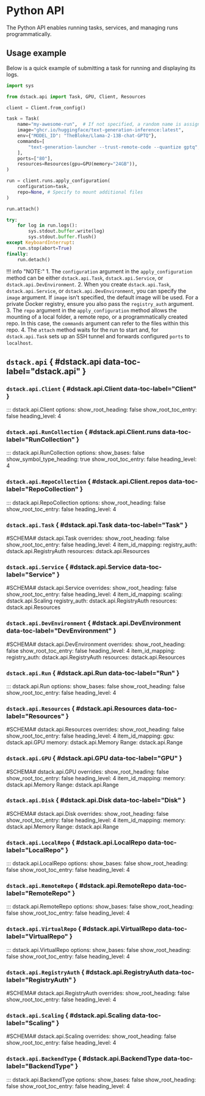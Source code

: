# Python API

The Python API enables running tasks, services, and managing runs programmatically.

## Usage example

Below is a quick example of submitting a task for running and displaying its logs.

```python
import sys

from dstack.api import Task, GPU, Client, Resources

client = Client.from_config()

task = Task(
    name="my-awesome-run",  # If not specified, a random name is assigned 
    image="ghcr.io/huggingface/text-generation-inference:latest",
    env={"MODEL_ID": "TheBloke/Llama-2-13B-chat-GPTQ"},
    commands=[
        "text-generation-launcher --trust-remote-code --quantize gptq",
    ],
    ports=["80"],
    resources=Resources(gpu=GPU(memory="24GB")),
)

run = client.runs.apply_configuration(
    configuration=task,
    repo=None, # Specify to mount additional files
)

run.attach()

try:
    for log in run.logs():
        sys.stdout.buffer.write(log)
        sys.stdout.buffer.flush()
except KeyboardInterrupt:
    run.stop(abort=True)
finally:
    run.detach()
```

!!! info "NOTE:"
    1. The `configuration` argument in the `apply_configuration` method can be either `dstack.api.Task`, `dstack.api.Service`, or `dstack.api.DevEnvironment`. 
    2. When you create `dstack.api.Task`, `dstack.api.Service`, or `dstack.api.DevEnvironment`, you can specify the `image` argument. If `image` isn't specified, the default image will be used. For a private Docker registry, ensure you also pass the `registry_auth` argument.
    3. The `repo` argument in the `apply_configuration` method allows the mounting of a local folder, a remote repo, or a
       programmatically created repo. In this case, the `commands` argument can refer to the files within this repo.
    4. The `attach` method waits for the run to start and, for `dstack.api.Task` sets up an SSH tunnel and forwards
    configured `ports` to `localhost`.

## `dstack.api` { #dstack.api data-toc-label="dstack.api" }

### `dstack.api.Client` { #dstack.api.Client data-toc-label="Client" }

::: dstack.api.Client
    options:
      show_root_heading: false
      show_root_toc_entry: false
      heading_level: 4

### `dstack.api.RunCollection` { #dstack.api.Client.runs data-toc-label="RunCollection" }

::: dstack.api.RunCollection
    options:
      show_bases: false
      show_symbol_type_heading: true
      show_root_toc_entry: false
      heading_level: 4

### `dstack.api.RepoCollection` { #dstack.api.Client.repos data-toc-label="RepoCollection" }

::: dstack.api.RepoCollection
    options:
      show_root_heading: false
      show_root_toc_entry: false
      heading_level: 4

[//]: # (### `dstack.api.BackendCollection` { #dstack.api.Client.backends data-toc-label="BackendCollection" })

[//]: # (::: dstack.api.BackendCollection)
[//]: # (    options:)
[//]: # (      show_bases: false)
[//]: # (      show_root_heading: false)
[//]: # (      show_root_toc_entry: false)
[//]: # (      heading_level: 4)

### `dstack.api.Task` { #dstack.api.Task data-toc-label="Task" }

#SCHEMA# dstack.api.Task
    overrides:
      show_root_heading: false
      show_root_toc_entry: false
      heading_level: 4
      item_id_mapping:
        registry_auth: dstack.api.RegistryAuth
        resources: dstack.api.Resources

### `dstack.api.Service`  { #dstack.api.Service data-toc-label="Service" }

#SCHEMA# dstack.api.Service
    overrides:
      show_root_heading: false
      show_root_toc_entry: false
      heading_level: 4
      item_id_mapping:
        scaling: dstack.api.Scaling
        registry_auth: dstack.api.RegistryAuth
        resources: dstack.api.Resources

### `dstack.api.DevEnvironment` { #dstack.api.DevEnvironment data-toc-label="DevEnvironment" }

#SCHEMA# dstack.api.DevEnvironment
    overrides:
      show_root_heading: false
      show_root_toc_entry: false
      heading_level: 4
      item_id_mapping:
        registry_auth: dstack.api.RegistryAuth
        resources: dstack.api.Resources

### `dstack.api.Run` { #dstack.api.Run data-toc-label="Run" }

::: dstack.api.Run
    options:
      show_bases: false
      show_root_heading: false
      show_root_toc_entry: false
      heading_level: 4

### `dstack.api.Resources` { #dstack.api.Resources data-toc-label="Resources" }

#SCHEMA# dstack.api.Resources
    overrides:
      show_root_heading: false
      show_root_toc_entry: false
      heading_level: 4
      item_id_mapping:
        gpu: dstack.api.GPU
        memory: dstack.api.Memory
        Range: dstack.api.Range

### `dstack.api.GPU` { #dstack.api.GPU data-toc-label="GPU" }

#SCHEMA# dstack.api.GPU
    overrides:
      show_root_heading: false
      show_root_toc_entry: false
      heading_level: 4
      item_id_mapping:
        memory: dstack.api.Memory
        Range: dstack.api.Range

### `dstack.api.Disk` { #dstack.api.Disk data-toc-label="Disk" }

#SCHEMA# dstack.api.Disk
    overrides:
      show_root_heading: false
      show_root_toc_entry: false
      heading_level: 4
      item_id_mapping:
        memory: dstack.api.Memory
        Range: dstack.api.Range

### `dstack.api.LocalRepo` { #dstack.api.LocalRepo data-toc-label="LocalRepo" }

::: dstack.api.LocalRepo
    options:
      show_bases: false
      show_root_heading: false
      show_root_toc_entry: false
      heading_level: 4

### `dstack.api.RemoteRepo` { #dstack.api.RemoteRepo data-toc-label="RemoteRepo" }

::: dstack.api.RemoteRepo
    options:
      show_bases: false
      show_root_heading: false
      show_root_toc_entry: false
      heading_level: 4

### `dstack.api.VirtualRepo` { #dstack.api.VirtualRepo data-toc-label="VirtualRepo" }

::: dstack.api.VirtualRepo
    options:
      show_bases: false
      show_root_heading: false
      show_root_toc_entry: false
      heading_level: 4

### `dstack.api.RegistryAuth` { #dstack.api.RegistryAuth data-toc-label="RegistryAuth" }

#SCHEMA# dstack.api.RegistryAuth
    overrides:
      show_root_heading: false
      show_root_toc_entry: false
      heading_level: 4

### `dstack.api.Scaling` { #dstack.api.Scaling data-toc-label="Scaling" }

#SCHEMA# dstack.api.Scaling
    overrides:
      show_root_heading: false
      show_root_toc_entry: false
      heading_level: 4

### `dstack.api.BackendType` { #dstack.api.BackendType data-toc-label="BackendType" }

::: dstack.api.BackendType
    options:
      show_bases: false
      show_root_heading: false
      show_root_toc_entry: false
      heading_level: 4

<style>
.doc-heading .highlight {
    /* TODO pick color */
    --md-code-hl-name-color: var(--md-typeset-color);
    --md-code-hl-constant-color: var(--md-typeset-color);
}

.doc-symbol:after {
    display: none
}

</style>

